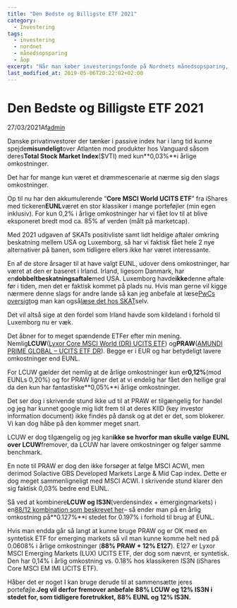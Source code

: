 ```yaml
---
title: "Den Bedste og Billigste ETF 2021"
category:
  - Investering
tags:
  - investering
  - nordnet
  - månedsopsparing
  - åop
excerpt: "Når man køber investeringsfonde på Nordnets månedsopsparing, så handler man ofte. Hvordan påvirker det de årlige omkostninger?"
last_modified_at: 2019-05-06T20:22:02+02:00
---
```

# Den Bedste og Billigste ETF 2021

27/03/2021Af[admin](http://enkroneadgangen.dk/author/admin/ "Vis alle indlæg af admin")

Danske privatinvestorer der tænker i passive index har i lang tid kunne spejde**misundeligt**over Atlanten mod produkter hos Vanguard såsom deres**Total Stock Market Index**($VTI) med kun**0,03%**i årlige omkostninger.

Det har for mange kun været et drømmescenarie at nærme sig den slags omkostninger.

Op til nu har den akkumulerende “**Core MSCI World UCITS ETF**” fra iShares med tickeren**EUNL**været en stor klassiker i mange porteføjler (min egen inklusiv). For kun 0,2% i årlige omkostninger har vi fået lov til at blive eksponeret bredt mod ca. 85% af verden (målt på marketcap).

Med 2021 udgaven af SKATs positivliste samt lidt heldige aftaler omkring beskatning mellem USA og Luxemborg, så har vi faktisk fået hele 2 nye alternativer på banen, som tidligere ellers ikke har været interessante.

En af de store årsager til at have valgt EUNL, udover dens omkostninger, har været at den er baseret i Irland. Irland, ligesom Danmark, har en**dobbeltbeskatningsaftale**med USA. Luxemborg havde**ikke**denne aftale før i tiden, men det er faktisk kommet på plads nu. Hvis man gerne vil kigge nærmere denne slags for andre lande så kan jeg anbefale at læse[PwCs oversigt](https://taxsummaries.pwc.com/united-states/corporate/withholding-taxes)og man kan også[læse det hos SKAT](https://skat.dk/skat.aspx?oid=2060729)selv.

Det vil altså sige at den fordel som Irland havde som kildeland i forhold til Luxemborg nu er væk.

Det åbner for to meget spændende ETFer efter min mening. Nemlig**LCUW**([Lyxor Core MSCI World (DR) UCITS ETF](https://www.morningstar.co.uk/uk/etf/snapshot/snapshot.aspx?id=0P0001CXZO)) og**PRAW**([AMUNDI PRIME GLOBAL – UCITS ETF DR](https://www.morningstar.co.uk/uk/etf/snapshot/snapshot.aspx?id=0P0001J5R9)). Begge er i EUR og har betydeligt lavere omkostninger end EUNL.

For LCUW gælder det nemlig at de årlige omkostninger kun er**0,12%**(mod EUNLs 0,20%) og for PRAW ligner det at vi endelig har fået den hellige gral da den kun har fantastiske**0,05%**i årlige omkostninger.

Det ser dog i skrivende stund ikke ud til at PRAW er tilgængelig for handel og jeg har kunnet google mig lidt frem til at deres KIID (key investor information document) ikke findes på dansk og at det er det, som blokerer. Vi kan dog håbe på den kommer meget snart.

LCUW er dog tilgængelig og jeg kan**ikke se hvorfor man skulle vælge EUNL over LCUW**fremover, da LCUW har lavere omkostninger og følger samme benchmark.

En note til PRAW er dog den ikke forsøger at følge MSCI ACWI, men derimod Solactive GBS Developed Markets Large & Mid Cap index. Dette er dog meget sammenligneligt med MSCI ACWI. I skrivende stund klarer den sig faktisk 0,03% bedre end EUNL.

Så ved at kombinere**LCUW og IS3N**(verdensindex + emergingmarkets) i en[88/12 kombination som beskrevet her](http://enkroneadgangen.dk/hvordan-investerer-man-i-aktier-som-nybegynder-simpel-portefoelje-for-den-nye-investor/)– så ender man på en årlig omkostning på**0.127%**i stedet for 0.197% i forhold til brug af EUNL.

Hvis man endda går så langt at kunne bruge PRAW og er OK med en syntetisk ETF for emerging markets så vil man kunne komme helt ned på 0.0608% i årlige omkostninger (**88% PRAW + 12% E127**). E127 er Lyxor MSCI Emerging Markets (LUX) UCITS ETF, der dog som nævnt, er syntetisk. Den har 0,14% i årlig omkostning vs. 0.18% hos klassikeren IS3N (iShares Core MSCI EM IMI UCITS ETF).

Håber det er noget I kan bruge derude til at sammensætte jeres porteføjle.**Jeg vil derfor fremover anbefale 88% LCUW og 12% IS3N i stedet for, som tidligere foretrukket, 88% EUNL og 12% IS3N.**